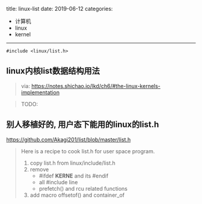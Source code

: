 title: linux-list
date: 2019-06-12
categories:
- 计算机
- linux
- kernel




---

`#include <linux/list.h>`

## linux内核list数据结构用法

>  via: https://notes.shichao.io/lkd/ch6/#the-linux-kernels-implementation



> TODO:

## 别人移植好的, 用户态下能用的linux的list.h

<https://github.com/Akagi201/list/blob/master/list.h>

> Here is a recipe to cook list.h for user space program.
> 1. copy list.h from linux/include/list.h
> 2. remove
>     - #ifdef __KERNE__ and its #endif
>     - all #include line
>     - prefetch() and rcu related functions
> 3. add macro offsetof() and container_of

